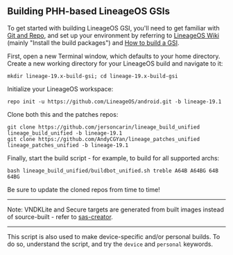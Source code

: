 
## Building PHH-based LineageOS GSIs ##

To get started with building LineageOS GSI, you'll need to get familiar with [Git and Repo](https://source.android.com/source/using-repo.html), and set up your environment by referring to [LineageOS Wiki](https://wiki.lineageos.org/devices/redfin/build) (mainly "Install the build packages") and [How to build a GSI](https://github.com/phhusson/treble_experimentations/wiki/How-to-build-a-GSI%3F).

First, open a new Terminal window, which defaults to your home directory. Create a new working directory for your LineageOS build and navigate to it:

    mkdir lineage-19.x-build-gsi; cd lineage-19.x-build-gsi

Initialize your LineageOS workspace:

    repo init -u https://github.com/LineageOS/android.git -b lineage-19.1

Clone both this and the patches repos:

    git clone https://github.com/jersoncarin/lineage_build_unified lineage_build_unified -b lineage-19.1
    git clone https://github.com/AndyCGYan/lineage_patches_unified lineage_patches_unified -b lineage-19.1

Finally, start the build script - for example, to build for all supported archs:

    bash lineage_build_unified/buildbot_unified.sh treble A64B A64BG 64B 64BG

Be sure to update the cloned repos from time to time!

---

Note: VNDKLite and Secure targets are generated from built images instead of source-built - refer to [sas-creator](https://github.com/AndyCGYan/sas-creator).

---

This script is also used to make device-specific and/or personal builds. To do so, understand the script, and try the `device` and `personal` keywords.
